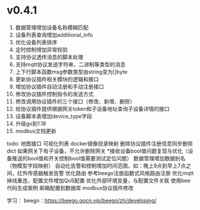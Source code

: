# v0.4.1
1. 数据管理增加设备名称模糊匹配
2. 设备列表查询增加additional_info
3. 优化设备列表排序
4. 定时控制增加异常校验
5. 支持协议透传消息的脚本处理
6. 支持mqtt协议发送字符串，二进制等类型的消息
7. 上下行脚本函数msg参数类型由string变为[]byte
8. 更新协议插件相关模块的逻辑和接口
9. 增加协议插件自动注册和手动注册接口
10. 修改协议插件控制指令的发送方式
11. 修改调用协议插件的三个接口（修改、新增、删除）
12. 给协议插件提供根据网关token和子设备地址查询子设备详情的接口
13. 设备脚本表增加device_type字段
14. 升级go到1.18
15. modbus文档更新

todo:
地图接口
可视化列表
docker镜像目录映射
删除协议插件注册信息同步删除dict
如果网关下有子设备，不允许删除网关
*接收设备bool值问题复现与优化（设备推送的bool值和开关控制bool值需要测试定位问题）
数据管理增加数据别名（物模型字段映射）
自动化告警和控制增加时间范围，如：晚上9点到早上7点之间，红外传感器触发告警
优化路由 参考beego注册函数式风格路由注册
优化mqtt掉线重连，配置文件增加QoS配置
优化外部环境变量，与配置文件关联
使用bee代码生成案例
邮箱配置到数据库
modbus协议插件修改

学习：
beego：https://beego.gocn.vip/beego/zh/developing/
